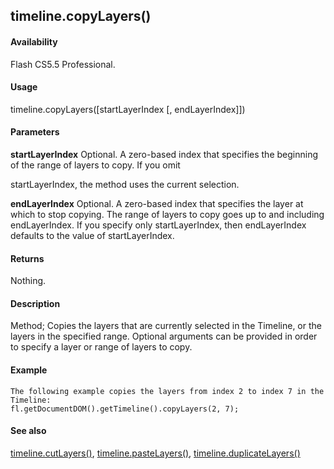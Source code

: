 ## timeline.copyLayers()

#### Availability

Flash CS5.5 Professional.

#### Usage

timeline.copyLayers(\[startLayerIndex \[, endLayerIndex\]\])

#### Parameters

**startLayerIndex** Optional. A zero-based index that specifies the beginning of the range of layers to copy. If you omit
>
startLayerIndex, the method uses the current selection.
>
**endLayerIndex** Optional. A zero-based index that specifies the layer at which to stop copying. The range of layers to copy goes up to and including endLayerIndex. If you specify only startLayerIndex, then endLayerIndex defaults to the value of startLayerIndex.

#### Returns

Nothing.

#### Description

Method; Copies the layers that are currently selected in the Timeline, or the layers in the specified range. Optional arguments can be provided in order to specify a layer or range of layers to copy.

#### Example

```
The following example copies the layers from index 2 to index 7 in the Timeline:
fl.getDocumentDOM().getTimeline().copyLayers(2, 7);

```
#### See also

[timeline.cutLayers()](#_bookmark1048), [timeline.pasteLayers()](#_bookmark1070), [timeline.duplicateLayers()](#_bookmark1050)
